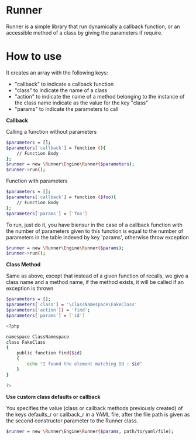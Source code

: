 # Runner
Runner is a simple library that run dynamically a callback function, or an accessible method of a class by giving the parameters if require.

# How to use

It creates an array with the following keys:
- "callback" to indicate a callback function
- "class" to indicate the name of a class
- "action" to indicate the name of a method belonging to the instance of the class name indicate as the value for the key "class"
- "params" to indicate the parameters to call

**Callback**

Calling a function without parameters
```sh
$parameters = [];
$parameters['callback'] = function (){
    // Function Body
};
$runner = new \Runner\Engine\Runner($parameters);
$runner->run();
```
Function with parameters
```sh
$parameters = [];
$parameters['callback'] = function ($foo){
    // Function Body
};
$parameters['params'] = ['foo']
```

To run, just do it, you have biensur in the case of a callback function with the number of parameters given to this function is equal to the number of parameters in the table indexed by key 'params', otherwise throw exception

```sh
$runner = new \Runner\Engine\Runner($params);
$runner->run();
```
**Class Method**

Same as above, except that instead of a given function of recalls, we give a class name and a method name, if the method exists, it will be called if an exception is thrown
```sh
$parameters = [];
$parameters['class'] = '\ClassNamespace\FakeClass'
$parameters['action']) = 'find';
$parameters['params'] = ['id']

<?php

namespace ClassNamespace
class FakeClass
{
    public function find($id)
    {
        echo "I found the element matching Id : $id"
    }
}

?>
```

**Use custom class defaults or callback**

You specifies the value (class or callback methods previously created) of the keys defaults_r or callback_r in a YAML file, after the file path is given as the second constructor parameter to the Runner class.
```sh
$runner = new \Runner\Engine\Runner($params, path/to/yaml/file);
````

